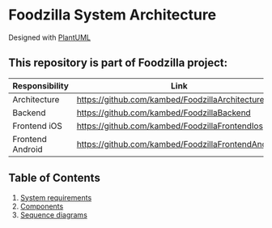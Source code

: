 # Foodzilla System Architecture

Designed with [PlantUML](https://plantuml.com/)

## This repository is part of Foodzilla project:

| Responsibility   | Link                                               |
|------------------|----------------------------------------------------|
| Architecture     | https://github.com/kambed/FoodzillaArchitecture    |
| Backend          | https://github.com/kambed/FoodzillaBackend         |
| Frontend iOS     | https://github.com/kambed/FoodzillaFrontendIos     |
| Frontend Android | https://github.com/kambed/FoodzillaFrontendAndroid |

## Table of Contents

1. [System requirements](SystemRequirements.md)
2. [Components](Containers.md)
3. [Sequence diagrams](SequenceDiagrams.md)